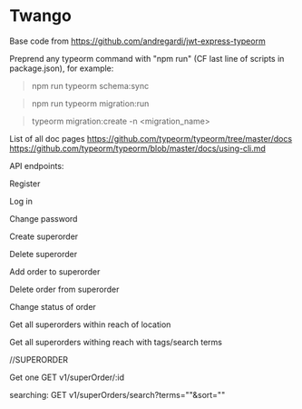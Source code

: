 # Twango

Base code from https://github.com/andregardi/jwt-express-typeorm

Preprend any typeorm command with "npm run" (CF last line of scripts in package.json), for example: 

> npm run typeorm schema:sync

> npm run typeorm migration:run

> typeorm migration:create -n <migration_name> 

List of all doc pages
https://github.com/typeorm/typeorm/tree/master/docs
https://github.com/typeorm/typeorm/blob/master/docs/using-cli.md


API endpoints:

Register

Log in 

Change password

Create superorder

Delete superorder

Add order to superorder

Delete order from superorder

Change status of order

Get all superorders within reach of location

Get all superorders withing reach with tags/search terms


//SUPERORDER

Get one
GET v1/superOrder/:id

searching:
GET v1/superOrders/search?terms=""&sort=""


